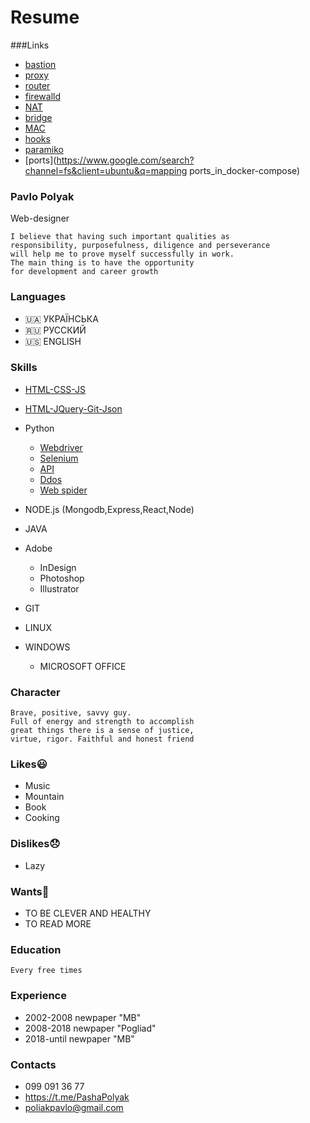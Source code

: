# Resume

###Links
- [bastion](https://rtfm.co.ua/ssh-podklyuchenie-v-privatnuyu-set-cherez-bastion-i-nemnogo-pro-multiplexing/)
- [proxy](https://www.google.com/search?channel=fs&client=ubuntu&q=proxy)
- [router](https://www.google.com/search?channel=fs&client=ubuntu&q=router_docker)
- [firewalld](https://www.google.com/search?channel=fs&client=ubuntu&q=firewall)
- [NAT](https://www.google.com/search?channel=fs&client=ubuntu&q=NAT)
- [bridge](https://www.google.com/search?channel=fs&client=ubuntu&q=bridge)
- [MAC](https://www.google.com/search?channel=fs&client=ubuntu&q=MAC) 
- [hooks](https://www.google.com/search?channel=fs&client=ubuntu&q=Web-hooks)
- [paramiko](https://www.google.com/search?channel=fs&client=ubuntu&q=paramiko)
- [ports](https://www.google.com/search?channel=fs&client=ubuntu&q=mapping ports_in_docker-compose)

### Pavlo Polyak
Web-designer

```
I believe that having such important qualities as 
responsibility, purposefulness, diligence and perseverance 
will help me to prove myself successfully in work. 
The main thing is to have the opportunity 
for development and career growth
```

### Languages
- 🇺🇦 УКРАЇНСЬКА
- 🇷🇺 РУССКИЙ
- 🇺🇸 ENGLISH

### Skills
- [HTML-CSS-JS](https://raw.githack.com/PolyakPavlo/MERN/main/barmaglot/index.html)
- [HTML-JQuery-Git-Json](https://raw.githack.com/PolyakPavlo/MERN/main/barmaglot/trans.html)
   
- Python
  - [Webdriver](https://github.com/PolyakPavlo/DevOps/blob/dev/py/olx_spider.py)
  - [Selenium](https://github.com/PolyakPavlo/DevOps/blob/dev/py/selenium.py)
  - [API](https://github.com/PolyakPavlo/DevOps/blob/dev/py/API.py)
  - [Ddos](https://github.com/PolyakPavlo/DevOps/blob/dev/py/run.py)
  - [Web spider](https://github.com/PolyakPavlo/DevOps/blob/dev/py/thread.py)
  
- NODE.js (Mongodb,Express,React,Node)

- JAVA

- Adobe
  - InDesign
  - Photoshop
  - Illustrator

- GIT
- LINUX
- WINDOWS
  - MICROSOFT OFFICE

### Character

```
Brave, positive, savvy guy. 
Full of energy and strength to accomplish 
great things there is a sense of justice, 
virtue, rigor. Faithful and honest friend
```

### Likes😃
- Music
- Mountain
- Book
- Cooking

### Dislikes😞
- Lazy

### Wants🥺
- TO BE CLEVER AND HEALTHY 
- TO READ MORE

### Education
    Every free times

### Experience
- 2002-2008 newpaper "MB"
- 2008-2018 newpaper "Pogliad"
- 2018-until newpaper "MB"

### Contacts
- 099 091 36 77
- https://t.me/PashaPolyak
- poliakpavlo@gmail.com

